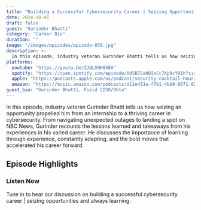 ```yaml
---
title: "Building a Successful Cybersecurity Career | Seizing Opportunities and Always Learning"
date: 2024-10-01
draft: false
guest: "Gurinder Bhatti"
category: "Career Bio"
duration: ""
image: "/images/episodes/episode-039.jpg"
description: >-
  In this episode, industry veteran Gurinder Bhatti tells us how seizing an opportunity propelled him from an internship to a thriving career in cybersecurity.   From navigating unexpected outages to landing a spot on NBC News, Gurinder recounts the lessons learned and takeaways from his experiences in his varied career. He discusses the importance of learning through experience, constantly adapting, and the bold moves that accelerated his career forward.
platforms:
  youtube: "https://youtu.be/ZJQLSNH0XEA"
  spotify: "https://open.spotify.com/episode/0d5B7SxN0IxCc7Kp9cY91h?si=96f848667a4c4e9b"
  apple: "https://podcasts.apple.com/us/podcast/security-cocktail-hour/id1679376200?i=1000671425138"
  amazon: "https://music.amazon.com/podcasts/d11e431a-f7b1-4bb0-8671-024afce9ade6/security-cocktail-hour"
guest_bio: "Gurinder Bhatti, Field CISO/Okta"
---
```


In this episode, industry veteran Gurinder Bhatti tells us how seizing an opportunity propelled him from an internship to a thriving career in cybersecurity.   From navigating unexpected outages to landing a spot on NBC News, Gurinder recounts the lessons learned and takeaways from his experiences in his varied career. He discusses the importance of learning through experience, constantly adapting, and the bold moves that accelerated his career forward.

## Episode Highlights

### Listen Now

Tune in to hear our discussion on building a successful cybersecurity career | seizing opportunities and always learning.